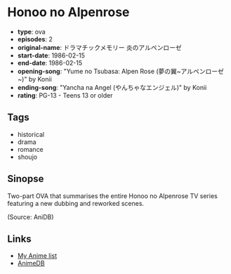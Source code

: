 # Honoo no Alpenrose

-   **type**: ova
-   **episodes**: 2
-   **original-name**: ドラマチックメモリー 炎のアルペンローゼ
-   **start-date**: 1986-02-15
-   **end-date**: 1986-02-15
-   **opening-song**: "Yume no Tsubasa: Alpen Rose (夢の翼~アルペンローゼ~)" by Konii
-   **ending-song**: "Yancha na Angel (やんちゃなエンジェル)" by Konii
-   **rating**: PG-13 - Teens 13 or older

## Tags

-   historical
-   drama
-   romance
-   shoujo

## Sinopse

Two-part OVA that summarises the entire Honoo no Alpenrose TV series featuring a new dubbing and reworked scenes.

(Source: AniDB)

## Links

-   [My Anime list](https://myanimelist.net/anime/11101/Honoo_no_Alpenrose)
-   [AnimeDB](http://anidb.info/perl-bin/animedb.pl?show=anime&aid=8559)

